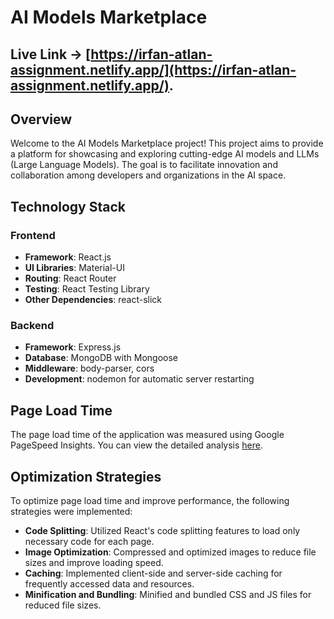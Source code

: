 # AI Models Marketplace
## Live Link -> [https://irfan-atlan-assignment.netlify.app/](https://irfan-atlan-assignment.netlify.app/).

## Overview
Welcome to the AI Models Marketplace project! This project aims to provide a platform for showcasing and exploring cutting-edge AI models and LLMs (Large Language Models). The goal is to facilitate innovation and collaboration among developers and organizations in the AI space.

## Technology Stack
### Frontend
- **Framework**: React.js
- **UI Libraries**: Material-UI
- **Routing**: React Router
- **Testing**: React Testing Library
- **Other Dependencies**: react-slick

### Backend
- **Framework**: Express.js
- **Database**: MongoDB with Mongoose
- **Middleware**: body-parser, cors
- **Development**: nodemon for automatic server restarting

## Page Load Time
The page load time of the application was measured using Google PageSpeed Insights. You can view the detailed analysis [here](https://pagespeed.web.dev/analysis/https-irfan-atlan-assignment-netlify-app/ftevrxvl9v?form_factor=desktop).

## Optimization Strategies
To optimize page load time and improve performance, the following strategies were implemented:
- **Code Splitting**: Utilized React's code splitting features to load only necessary code for each page.
- **Image Optimization**: Compressed and optimized images to reduce file sizes and improve loading speed.
- **Caching**: Implemented client-side and server-side caching for frequently accessed data and resources.
- **Minification and Bundling**: Minified and bundled CSS and JS files for reduced file sizes.
